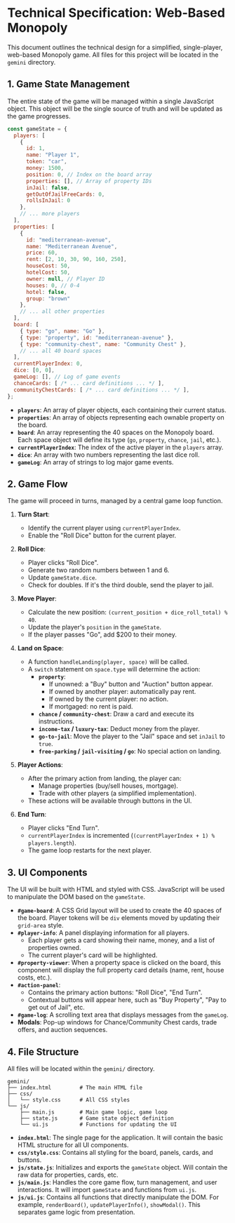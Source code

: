 # Technical Specification: Web-Based Monopoly

This document outlines the technical design for a simplified, single-player, web-based Monopoly game. All files for this project will be located in the `gemini` directory.

## 1. Game State Management

The entire state of the game will be managed within a single JavaScript object. This object will be the single source of truth and will be updated as the game progresses.

```javascript
const gameState = {
  players: [
    {
      id: 1,
      name: "Player 1",
      token: "car",
      money: 1500,
      position: 0, // Index on the board array
      properties: [], // Array of property IDs
      inJail: false,
      getOutOfJailFreeCards: 0,
      rollsInJail: 0
    },
    // ... more players
  ],
  properties: [
    {
      id: "mediterranean-avenue",
      name: "Mediterranean Avenue",
      price: 60,
      rent: [2, 10, 30, 90, 160, 250],
      houseCost: 50,
      hotelCost: 50,
      owner: null, // Player ID
      houses: 0, // 0-4
      hotel: false,
      group: "brown"
    },
    // ... all other properties
  ],
  board: [
    { type: "go", name: "Go" },
    { type: "property", id: "mediterranean-avenue" },
    { type: "community-chest", name: "Community Chest" },
    // ... all 40 board spaces
  ],
  currentPlayerIndex: 0,
  dice: [0, 0],
  gameLog: [], // Log of game events
  chanceCards: [ /* ... card definitions ... */ ],
  communityChestCards: [ /* ... card definitions ... */ ],
};
```

-   **`players`**: An array of player objects, each containing their current status.
-   **`properties`**: An array of objects representing each ownable property on the board.
-   **`board`**: An array representing the 40 spaces on the Monopoly board. Each space object will define its type (`go`, `property`, `chance`, `jail`, etc.).
-   **`currentPlayerIndex`**: The index of the active player in the `players` array.
-   **`dice`**: An array with two numbers representing the last dice roll.
-   **`gameLog`**: An array of strings to log major game events.

## 2. Game Flow

The game will proceed in turns, managed by a central game loop function.

1.  **Turn Start**:
    *   Identify the current player using `currentPlayerIndex`.
    *   Enable the "Roll Dice" button for the current player.

2.  **Roll Dice**:
    *   Player clicks "Roll Dice".
    *   Generate two random numbers between 1 and 6.
    *   Update `gameState.dice`.
    *   Check for doubles. If it's the third double, send the player to jail.

3.  **Move Player**:
    *   Calculate the new position: `(current_position + dice_roll_total) % 40`.
    *   Update the player's `position` in the `gameState`.
    *   If the player passes "Go", add $200 to their money.

4.  **Land on Space**:
    *   A function `handleLanding(player, space)` will be called.
    *   A `switch` statement on `space.type` will determine the action:
        *   **`property`**:
            *   If unowned: a "Buy" button and "Auction" button appear.
            *   If owned by another player: automatically pay rent.
            *   If owned by the current player: no action.
            *   If mortgaged: no rent is paid.
        *   **`chance` / `community-chest`**: Draw a card and execute its instructions.
        *   **`income-tax` / `luxury-tax`**: Deduct money from the player.
        *   **`go-to-jail`**: Move the player to the "Jail" space and set `inJail` to `true`.
        *   **`free-parking` / `jail-visiting` / `go`**: No special action on landing.

5.  **Player Actions**:
    *   After the primary action from landing, the player can:
        *   Manage properties (buy/sell houses, mortgage).
        *   Trade with other players (a simplified implementation).
    *   These actions will be available through buttons in the UI.

6.  **End Turn**:
    *   Player clicks "End Turn".
    *   `currentPlayerIndex` is incremented (`(currentPlayerIndex + 1) % players.length`).
    *   The game loop restarts for the next player.

## 3. UI Components

The UI will be built with HTML and styled with CSS. JavaScript will be used to manipulate the DOM based on the `gameState`.

*   **`#game-board`**: A CSS Grid layout will be used to create the 40 spaces of the board. Player tokens will be `div` elements moved by updating their `grid-area` style.
*   **`#player-info`**: A panel displaying information for all players.
    *   Each player gets a card showing their name, money, and a list of properties owned.
    *   The current player's card will be highlighted.
*   **`#property-viewer`**: When a property space is clicked on the board, this component will display the full property card details (name, rent, house costs, etc.).
*   **`#action-panel`**:
    *   Contains the primary action buttons: "Roll Dice", "End Turn".
    *   Contextual buttons will appear here, such as "Buy Property", "Pay to get out of Jail", etc.
*   **`#game-log`**: A scrolling text area that displays messages from the `gameLog`.
*   **Modals**: Pop-up windows for Chance/Community Chest cards, trade offers, and auction sequences.

## 4. File Structure

All files will be located within the `gemini/` directory.

```
gemini/
├── index.html         # The main HTML file
├── css/
│   └── style.css      # All CSS styles
└── js/
    ├── main.js        # Main game logic, game loop
    ├── state.js       # Game state object definition
    └── ui.js          # Functions for updating the UI
```

*   **`index.html`**: The single page for the application. It will contain the basic HTML structure for all UI components.
*   **`css/style.css`**: Contains all styling for the board, panels, cards, and buttons.
*   **`js/state.js`**: Initializes and exports the `gameState` object. Will contain the raw data for properties, cards, etc.
*   **`js/main.js`**: Handles the core game flow, turn management, and user interactions. It will import `gameState` and functions from `ui.js`.
*   **`js/ui.js`**: Contains all functions that directly manipulate the DOM. For example, `renderBoard()`, `updatePlayerInfo()`, `showModal()`. This separates game logic from presentation.